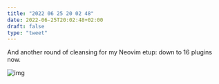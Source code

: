 ```yaml
---
title: "2022 06 25 20 02 48"
date: 2022-06-25T20:02:48+02:00
draft: false
type: "tweet"
---
```


And another round of cleansing for my Neovim etup: down to 16 plugins now.

![img](/img/2022-06-25-20-03-46.png)
